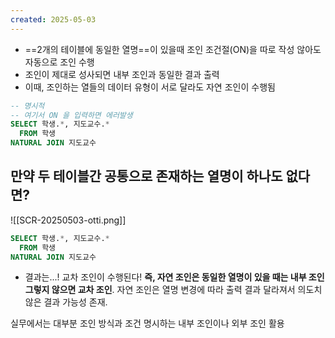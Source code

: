 ```yaml
---
created: 2025-05-03
---
```

- ==2개의 테이블에 동일한 열명==이 있을때 조인 조건절(ON)을 따로 작성 않아도 자동으로 조인 수행
- 조인이 제대로 성사되면 내부 조인과 동일한 결과 출력
- 이때, 조인하는 열들의 데이터 유형이 서로 달라도 자연 조인이 수행됨
```sql
-- 명시적
-- 여기서 ON 을 입력하면 에러발생
SELECT 학생.*, 지도교수.* 
  FROM 학생
NATURAL JOIN 지도교수
```

## 만약 두 테이블간 공통으로 존재하는 열명이 하나도 없다면?
![[SCR-20250503-otti.png]]
```sql
SELECT 학생.*, 지도교수.* 
  FROM 학생
NATURAL JOIN 지도교수
```
- 결과는...! 교차 조인이 수행된다!
**즉, 자연 조인은 동일한 열명이 있을 때는 내부 조인 그렇지 않으면 교차 조인**. 자연 조인은 열명 변경에 따라 출력 결과 달라져서 의도치 않은 결과 가능성 존재.

실무에서는 대부분 조인 방식과 조건 명시하는 내부 조인이나 외부 조인 활용
